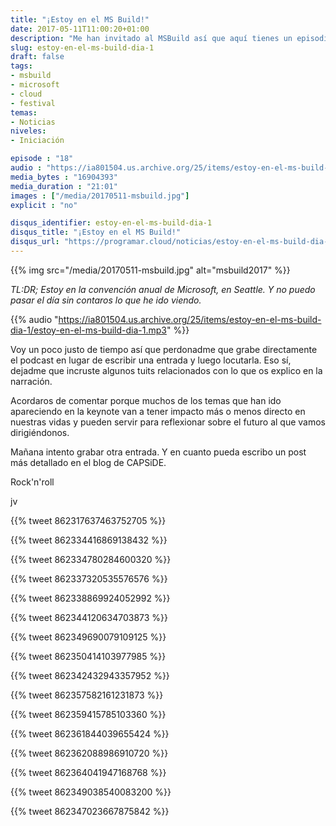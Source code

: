 ```yaml
---
title: "¡Estoy en el MS Build!"
date: 2017-05-11T11:00:20+01:00
description: "Me han invitado al MSBuild así que aquí tienes un episodio especial sobre lo que he visto y sentido :)"
slug: estoy-en-el-ms-build-dia-1
draft: false
tags:
- msbuild
- microsoft
- cloud
- festival
temas:
- Noticias
niveles:
- Iniciación

episode : "18"
audio : "https://ia801504.us.archive.org/25/items/estoy-en-el-ms-build-dia-1/estoy-en-el-ms-build-dia-1.mp3"
media_bytes : "16904393"
media_duration : "21:01"
images : ["/media/20170511-msbuild.jpg"]
explicit : "no"

disqus_identifier: estoy-en-el-ms-build-dia-1
disqus_title: "¡Estoy en el MS Build!"
disqus_url: "https://programar.cloud/noticias/estoy-en-el-ms-build-dia-1"
---
```


{{% img src="/media/20170511-msbuild.jpg" alt="msbuild2017" %}}

*TL:DR; Estoy en la convención anual de Microsoft, en Seattle. Y no puedo pasar el día sin contaros lo que he ido viendo.*

{{% audio "https://ia801504.us.archive.org/25/items/estoy-en-el-ms-build-dia-1/estoy-en-el-ms-build-dia-1.mp3" %}}

Voy un poco justo de tiempo así que perdonadme que grabe directamente el podcast en lugar de escribir una entrada y luego locutarla. Eso sí, dejadme que incruste algunos tuits relacionados con lo que os explico en la narración.<!--more-->

Acordaros de comentar porque muchos de los temas que han ido apareciendo en la keynote van a tener impacto más o menos directo en nuestras vidas y pueden servir para reflexionar sobre el futuro al que vamos dirigiéndonos.

Mañana intento grabar otra entrada. Y en cuanto pueda escribo un post más detallado en el blog de CAPSiDE.

Rock'n'roll

jv

{{% tweet 862317637463752705 %}}

{{% tweet 862334416869138432 %}}

{{% tweet 862334780284600320 %}}

{{% tweet 862337320535576576 %}}

{{% tweet 862338869924052992 %}}

{{% tweet 862344120634703873 %}}

{{% tweet 862349690079109125 %}}

{{% tweet 862350414103977985 %}}

{{% tweet 862342432943357952 %}}

{{% tweet 862357582161231873 %}}

{{% tweet 862359415785103360 %}}

{{% tweet 862361844039655424 %}}

{{% tweet 862362088986910720 %}}

{{% tweet 862364041947168768 %}}

{{% tweet 862349038540083200 %}}

{{% tweet 862347023667875842 %}}
